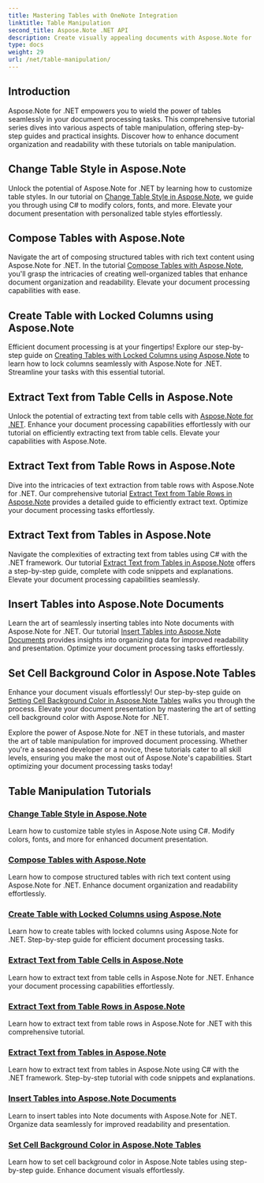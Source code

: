 ```yaml
---
title: Mastering Tables with OneNote Integration
linktitle: Table Manipulation
second_title: Aspose.Note .NET API
description: Create visually appealing documents with Aspose.Note for .NET! Explore tutorials on table manipulation – change styles, compose tables, extract text, and more.
type: docs
weight: 29
url: /net/table-manipulation/
---
```


## Introduction

Aspose.Note for .NET empowers you to wield the power of tables seamlessly in your document processing tasks. This comprehensive tutorial series dives into various aspects of table manipulation, offering step-by-step guides and practical insights. Discover how to enhance document organization and readability with these tutorials on table manipulation.

## Change Table Style in Aspose.Note

Unlock the potential of Aspose.Note for .NET by learning how to customize table styles. In our tutorial on [Change Table Style in Aspose.Note](./change-table-style/), we guide you through using C# to modify colors, fonts, and more. Elevate your document presentation with personalized table styles effortlessly.

## Compose Tables with Aspose.Note

Navigate the art of composing structured tables with rich text content using Aspose.Note for .NET. In the tutorial [Compose Tables with Aspose.Note](./compose-tables/), you'll grasp the intricacies of creating well-organized tables that enhance document organization and readability. Elevate your document processing capabilities with ease.

## Create Table with Locked Columns using Aspose.Note

Efficient document processing is at your fingertips! Explore our step-by-step guide on [Creating Tables with Locked Columns using Aspose.Note](./create-table-locked-columns/) to learn how to lock columns seamlessly with Aspose.Note for .NET. Streamline your tasks with this essential tutorial.

## Extract Text from Table Cells in Aspose.Note

Unlock the potential of extracting text from table cells with [Aspose.Note for .NET](./extract-text-cell/). Enhance your document processing capabilities effortlessly with our tutorial on efficiently extracting text from table cells. Elevate your capabilities with Aspose.Note.

## Extract Text from Table Rows in Aspose.Note

Dive into the intricacies of text extraction from table rows with Aspose.Note for .NET. Our comprehensive tutorial [Extract Text from Table Rows in Aspose.Note](./extract-text-row/) provides a detailed guide to efficiently extract text. Optimize your document processing tasks effortlessly.

## Extract Text from Tables in Aspose.Note

Navigate the complexities of extracting text from tables using C# with the .NET framework. Our tutorial [Extract Text from Tables in Aspose.Note](./extract-text-table/) offers a step-by-step guide, complete with code snippets and explanations. Elevate your document processing capabilities seamlessly.

## Insert Tables into Aspose.Note Documents

Learn the art of seamlessly inserting tables into Note documents with Aspose.Note for .NET. Our tutorial [Insert Tables into Aspose.Note Documents](./insert-tables/) provides insights into organizing data for improved readability and presentation. Optimize your document processing tasks effortlessly.

## Set Cell Background Color in Aspose.Note Tables

Enhance your document visuals effortlessly! Our step-by-step guide on [Setting Cell Background Color in Aspose.Note Tables](./set-cell-background-color/) walks you through the process. Elevate your document presentation by mastering the art of setting cell background color with Aspose.Note for .NET.

Explore the power of Aspose.Note for .NET in these tutorials, and master the art of table manipulation for improved document processing. Whether you're a seasoned developer or a novice, these tutorials cater to all skill levels, ensuring you make the most out of Aspose.Note's capabilities. Start optimizing your document processing tasks today!
## Table Manipulation Tutorials
### [Change Table Style in Aspose.Note](./change-table-style/)
Learn how to customize table styles in Aspose.Note using C#. Modify colors, fonts, and more for enhanced document presentation.
### [Compose Tables with Aspose.Note](./compose-tables/)
Learn how to compose structured tables with rich text content using Aspose.Note for .NET. Enhance document organization and readability effortlessly.
### [Create Table with Locked Columns using Aspose.Note](./create-table-locked-columns/)
Learn how to create tables with locked columns using Aspose.Note for .NET. Step-by-step guide for efficient document processing tasks.
### [Extract Text from Table Cells in Aspose.Note](./extract-text-cell/)
Learn how to extract text from table cells in Aspose.Note for .NET. Enhance your document processing capabilities effortlessly.
### [Extract Text from Table Rows in Aspose.Note](./extract-text-row/)
Learn how to extract text from table rows in Aspose.Note for .NET with this comprehensive tutorial.
### [Extract Text from Tables in Aspose.Note](./extract-text-table/)
Learn how to extract text from tables in Aspose.Note using C# with the .NET framework. Step-by-step tutorial with code snippets and explanations.
### [Insert Tables into Aspose.Note Documents](./insert-tables/)
Learn to insert tables into Note documents with Aspose.Note for .NET. Organize data seamlessly for improved readability and presentation.
### [Set Cell Background Color in Aspose.Note Tables](./set-cell-background-color/)
Learn how to set cell background color in Aspose.Note tables using step-by-step guide. Enhance document visuals effortlessly.